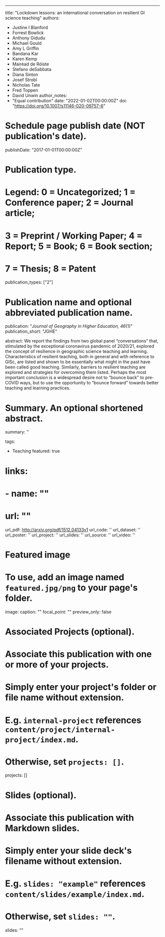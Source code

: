 ---
title: "Lockdown lessons: an international conversation on resilient GI science teaching"
authors:
- Justine I Blanford
- Forrest Bowlick
- Anthony Gidudu
- Michael Gould
- Amy L Griffin
- Bandana Kar
- Karen Kemp
- Mairéad de Róiste
- Stefano deSabbata
- Diana Sinton
- Josef Strobl
- Nicholas Tate
- Fred Toppen
- David Unwin
author_notes:
- "Equal contribution"
date: "2022-01-02T00:00:00Z"
doi: "https://doi.org/10.1007/s11146-020-09757-6"

# Schedule page publish date (NOT publication's date).
publishDate: "2017-01-01T00:00:00Z"

# Publication type.
# Legend: 0 = Uncategorized; 1 = Conference paper; 2 = Journal article;
# 3 = Preprint / Working Paper; 4 = Report; 5 = Book; 6 = Book section;
# 7 = Thesis; 8 = Patent
publication_types: ["2"]

# Publication name and optional abbreviated publication name.
publication: "*Journal of Geography in Higher Education, 46*(1)"
publication_short: "JGHE"

abstract: We report the findings from two global panel “conversations” that, stimulated by the exceptional coronavirus pandemic of 2020/21, explored the concept of resilience in geographic science teaching and learning. Characteristics of resilient teaching, both in general and with reference to GISc, are listed and shown to be essentially what might in the past have been called good teaching. Similarly, barriers to resilient teaching are explored and strategies for overcoming them listed. Perhaps the most important conclusion is a widespread desire not to “bounce back” to pre-COVID ways, but to use the opportunity to “bounce forward” towards better teaching and learning practices.

# Summary. An optional shortened abstract.
summary: ''

tags:
- Teaching
featured: true

# links:
# - name: ""
#   url: ""
url_pdf: http://arxiv.org/pdf/1512.04133v1
url_code: ''
url_dataset: ''
url_poster: ''
url_project: ''
url_slides: ''
url_source: ''
url_video: ''

# Featured image
# To use, add an image named `featured.jpg/png` to your page's folder. 
image:
  caption: ""
  focal_point: ""
  preview_only: false

# Associated Projects (optional).
#   Associate this publication with one or more of your projects.
#   Simply enter your project's folder or file name without extension.
#   E.g. `internal-project` references `content/project/internal-project/index.md`.
#   Otherwise, set `projects: []`.
projects: []

# Slides (optional).
#   Associate this publication with Markdown slides.
#   Simply enter your slide deck's filename without extension.
#   E.g. `slides: "example"` references `content/slides/example/index.md`.
#   Otherwise, set `slides: ""`.
slides: ""